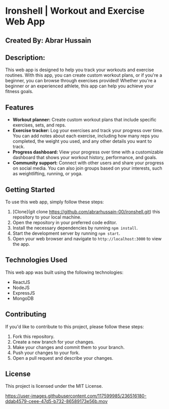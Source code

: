 # Ironshell | Workout and Exercise Web App

## Created By: Abrar Hussain 

## Description:
This web app is designed to help you track your workouts and exercise routines. With this app, you can create custom workout plans, or if you're a beginner, you can browse through exercises provided! Whether you're a beginner or an experienced athlete, this app can help you achieve your fitness goals.

## Features

- **Workout planner:** Create custom workout plans that include specific exercises, sets, and reps.
- **Exercise tracker:** Log your exercises and track your progress over time. You can add notes about each exercise, including how many reps you completed, the weight you used, and any other details you want to track.
- **Progress dashboard:** View your progress over time with a customizable dashboard that shows your workout history, performance, and goals.
- **Community support:** Connect with other users and share your progress on social media. You can also join groups based on your interests, such as weightlifting, running, or yoga.

## Getting Started

To use this web app, simply follow these steps:

1. [Clone](git clone https://github.com/abrarhussain-00/ironshell.git) this repository to your local machine.
2. Open the repository in your preferred code editor.
3. Install the necessary dependencies by running `npm install`.
4. Start the development server by running `npm start`.
5. Open your web browser and navigate to `http://localhost:3000` to view the app.

## Technologies Used

This web app was built using the following technologies:

- ReactJS
- NodeJS
- ExpressJS
- MongoDB

## Contributing

If you'd like to contribute to this project, please follow these steps:

1. Fork this repository.
2. Create a new branch for your changes.
3. Make your changes and commit them to your branch.
4. Push your changes to your fork.
5. Open a pull request and describe your changes.

## License

This project is licensed under the MIT License.

https://user-images.githubusercontent.com/117599985/236516180-ddab4579-ceee-47d5-b732-86589173e56b.mov


